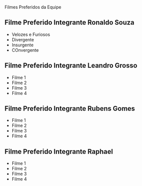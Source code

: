 Filmes Preferidos da Equipe

## Filme Preferido Integrante Ronaldo Souza 

* Velozes e Furiosos
* Divergente
* Insurgente
* COnvergente


## Filme Preferido Integrante Leandro Grosso

* Filme 1
* Filme 2
* Filme 3
* Filme 4


## Filme Preferido Integrante Rubens Gomes

* Filme 1
* Filme 2
* Filme 3
* Filme 4


## Filme Preferido Integrante Raphael

* Filme 1
* Filme 2
* Filme 3
* Filme 4
